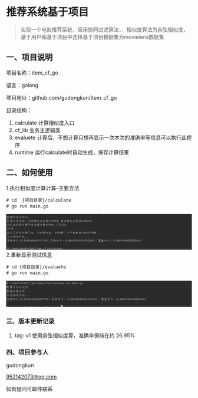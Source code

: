 # 推荐系统基于项目

> 实现一个电影推荐系统，采用协同过滤算法，，相似度算法为余弦相似度，基于用户和基于项目中选择基于项目数据集为movielens数据集

## 一、项目说明

项目名称：item_cf_go

语言：golang

项目地址：github.com/gudongkun/item_cf_go

目录结构：
1. calculate 计算相似度入口
2. cf_lib    业务主逻辑类
3. evaluete  计算后，不想计算只想再显示一次本次的准确率等信息可以执行此程序
4. runtime   运行calculate时自动生成，保存计算结果

## 二、如何使用
1.执行相似度计算计算-主要方法
```shell
# cd  {项目目录}/calculate
# go run main.go
```
![](.\doc\calculate_res.png)
2.重新显示测试信息
```shell
# cd {项目目录}/evaluete
# go run main.go
```
![](.\doc\evaluate_res.png)
### 三、版本更新记录
1. tag: v1 使用余弦相似度算，准确率保持在约 26.95%
### 四、项目参与人
gudongkun

952142073@qq.com

如有疑问可邮件联系
